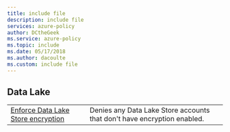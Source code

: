 ```yaml
---
title: include file
description: include file
services: azure-policy
author: DCtheGeek
ms.service: azure-policy
ms.topic: include
ms.date: 05/17/2018
ms.author: dacoulte
ms.custom: include file
---
```


## Data Lake

|  |  |
|---------|---------|
| [Enforce Data Lake Store encryption](../articles/azure-policy/scripts/enforce-datalakestore-encryption.md) | Denies any Data Lake Store accounts that don't have encryption enabled. |